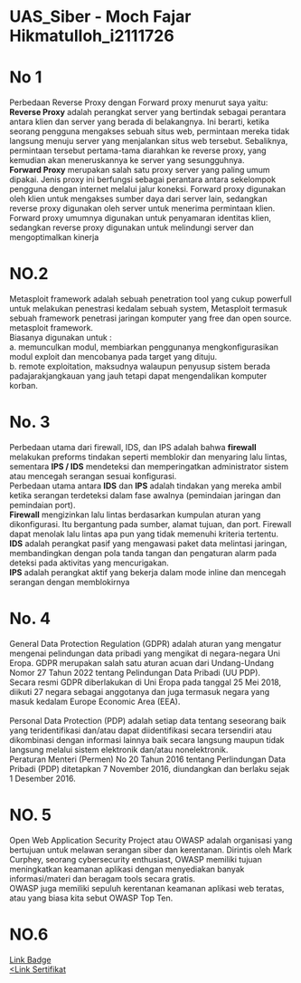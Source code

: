 # UAS_Siber - Moch Fajar Hikmatulloh_i2111726

# No 1 
Perbedaan Reverse Proxy dengan Forward proxy menurut saya yaitu: <br>
**Reverse Proxy** adalah perangkat server yang bertindak sebagai perantara antara klien dan server yang berada di belakangnya. Ini berarti, ketika seorang pengguna mengakses sebuah situs web, permintaan mereka tidak langsung menuju server yang menjalankan situs web tersebut.
Sebaliknya, permintaan tersebut pertama-tama diarahkan ke reverse proxy, yang kemudian akan meneruskannya ke server yang sesungguhnya.
<br>
**Forward Proxy** merupakan salah satu proxy server yang paling umum dipakai. Jenis proxy ini berfungsi sebagai perantara antara sekelompok pengguna dengan internet melalui jalur koneksi.
Forward proxy digunakan oleh klien untuk mengakses sumber daya dari server lain, sedangkan reverse proxy digunakan oleh server untuk menerima permintaan klien.
Forward proxy umumnya digunakan untuk penyamaran identitas klien, sedangkan reverse proxy digunakan untuk melindungi server dan mengoptimalkan kinerja

# NO.2
Metasploit framework adalah sebuah penetration tool yang cukup powerfull untuk melakukan penestrasi kedalam sebuah system, Metasploit termasuk sebuah framework penetrasi jaringan komputer yang free dan open source. metasploit framework. <br>
Biasanya digunakan untuk :<br>
a. memunculkan modul, membiarkan penggunanya mengkonfigurasikan modul exploit dan mencobanya pada target yang dituju.<br>
 b. remote exploitation, maksudnya walaupun penyusup sistem berada padajarakjangkauan yang jauh tetapi dapat mengendalikan komputer korban.


# No. 3
Perbedaan utama dari firewall, IDS, dan IPS adalah bahwa **firewall** melakukan preforms tindakan seperti memblokir dan menyaring lalu lintas, sementara **IPS / IDS** mendeteksi dan memperingatkan administrator sistem atau mencegah serangan sesuai konfigurasi. <br>
Perbedaan utama antara **IDS** dan **IPS** adalah tindakan yang mereka ambil ketika serangan terdeteksi dalam fase awalnya (pemindaian jaringan dan pemindaian port). <br>
**Firewall** mengizinkan lalu lintas berdasarkan kumpulan aturan yang dikonfigurasi. Itu bergantung pada sumber, alamat tujuan, dan port. Firewall dapat menolak lalu lintas apa pun yang tidak memenuhi kriteria tertentu. <br>
**IDS** adalah perangkat pasif yang mengawasi paket data melintasi jaringan, membandingkan dengan pola tanda tangan dan pengaturan alarm pada deteksi pada aktivitas yang mencurigakan.<br>
**IPS** adalah perangkat aktif yang bekerja dalam mode inline dan mencegah serangan dengan memblokirnya


# No. 4
General Data Protection Regulation (GDPR) adalah aturan yang mengatur mengenai pelindungan data pribadi yang mengikat di negara-negara Uni Eropa. GDPR merupakan salah satu aturan acuan dari Undang-Undang Nomor 27 Tahun 2022 tentang Pelindungan Data Pribadi (UU PDP).<br>
Secara resmi GDPR diberlakukan di Uni Eropa pada tanggal 25 Mei 2018, diikuti 27 negara sebagai anggotanya dan juga termasuk negara yang masuk kedalam Europe Economic Area (EEA).
<br>
<br>
Personal Data Protection (PDP) adalah setiap data tentang seseorang baik yang teridentifikasi dan/atau dapat diidentifikasi secara tersendiri atau dikombinasi dengan informasi lainnya baik secara langsung maupun tidak langsung melalui sistem elektronik dan/atau nonelektronik.<br>
Peraturan Menteri (Permen) No 20 Tahun 2016 tentang Perlindungan Data Pribadi (PDP) ditetapkan 7 November 2016, diundangkan dan berlaku sejak 1 Desember 2016.


# NO. 5
Open Web Application Security Project atau OWASP adalah organisasi yang bertujuan untuk melawan serangan siber dan kerentanan. Dirintis oleh Mark Curphey, seorang cybersecurity enthusiast, OWASP memiliki tujuan meningkatkan keamanan aplikasi dengan menyediakan banyak informasi/materi dan beragam tools secara gratis.<br>
OWASP juga memiliki sepuluh kerentanan keamanan aplikasi web teratas, atau yang biasa kita sebut OWASP Top Ten. 


# NO.6
<a href= "https://www.credly.com/badges/bc219bb3-6138-407e-9f3e-23f414ea83a4/public_url">Link Badge</a> 
<br>
<a href= "https://drive.google.com/file/d/1QSw8dIy_5G_kFHeSJ6dt7tmylEJi9Awc/view?usp=sharing"><Link Sertifikat</a> 
